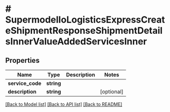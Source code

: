 # # SupermodelIoLogisticsExpressCreateShipmentResponseShipmentDetailsInnerValueAddedServicesInner

## Properties

Name | Type | Description | Notes
------------ | ------------- | ------------- | -------------
**service_code** | **string** |  |
**description** | **string** |  | [optional]

[[Back to Model list]](../../README.md#models) [[Back to API list]](../../README.md#endpoints) [[Back to README]](../../README.md)
